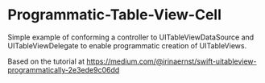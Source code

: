 # Programmatic-Table-View-Cell
Simple example of conforming a controller to UITableViewDataSource and UITableViewDelegate to enable programmatic creation of UITableViews.

Based on the tutorial at https://medium.com/@irinaernst/swift-uitableview-programmatically-2e3ede9c06dd
